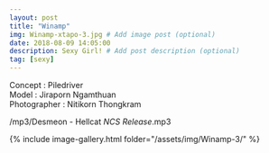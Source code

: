 ```yaml
---
layout: post
title: "Winamp"
img: Winamp-xtapo-3.jpg # Add image post (optional)
date: 2018-08-09 14:05:00
description: Sexy Girl! # Add post description (optional)
tag: [sexy]
---
```

Concept : Piledriver    
Model : Jiraporn Ngamthuan    
Photographer : Nitikorn Thongkram            

/mp3/Desmeon - Hellcat _NCS Release_.mp3

{% include image-gallery.html folder="/assets/img/Winamp-3/" %}
